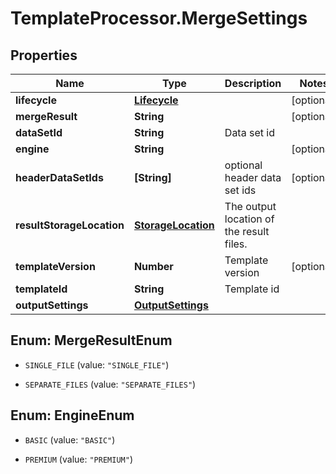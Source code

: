 # TemplateProcessor.MergeSettings

## Properties
Name | Type | Description | Notes
------------ | ------------- | ------------- | -------------
**lifecycle** | [**Lifecycle**](Lifecycle.md) |  | [optional] 
**mergeResult** | **String** |  | [optional] 
**dataSetId** | **String** | Data set id | 
**engine** | **String** |  | [optional] 
**headerDataSetIds** | **[String]** | optional header data set ids | [optional] 
**resultStorageLocation** | [**StorageLocation**](StorageLocation.md) | The output location of the result files. | 
**templateVersion** | **Number** | Template version | [optional] 
**templateId** | **String** | Template id | 
**outputSettings** | [**OutputSettings**](OutputSettings.md) |  | 


<a name="MergeResultEnum"></a>
## Enum: MergeResultEnum


* `SINGLE_FILE` (value: `"SINGLE_FILE"`)

* `SEPARATE_FILES` (value: `"SEPARATE_FILES"`)




<a name="EngineEnum"></a>
## Enum: EngineEnum


* `BASIC` (value: `"BASIC"`)

* `PREMIUM` (value: `"PREMIUM"`)




